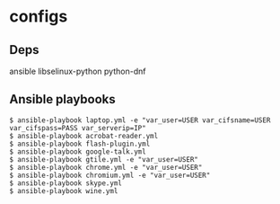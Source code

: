 configs
=======

Deps
----

ansible libselinux-python python-dnf

Ansible playbooks
-----------------

```
$ ansible-playbook laptop.yml -e "var_user=USER var_cifsname=USER var_cifspass=PASS var_serverip=IP"
$ ansible-playbook acrobat-reader.yml
$ ansible-playbook flash-plugin.yml
$ ansible-playbook google-talk.yml
$ ansible-playbook gtile.yml -e "var_user=USER"
$ ansible-playbook chrome.yml -e "var_user=USER"
$ ansible-playbook chromium.yml -e "var_user=USER"
$ ansible-playbook skype.yml
$ ansible-playbook wine.yml
```
